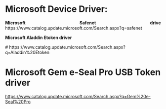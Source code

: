 # Microsoft Device Driver: 

<p style="margin-left:0px;text-align:justify;"><b>Microsoft Safenet drive</b>
https://www.catalog.update.microsoft.com/Search.aspx?q=safenet</p>
<p style="margin-left:0px;text-align:justify;"><b>Microsoft Aladdin Etoken driver</b></p>
# https://www.catalog.update.microsoft.com/Search.aspx?q=Aladdin%20Etoken

# Microsoft Gem e-Seal Pro USB Token driver 
https://www.catalog.update.microsoft.com/Search.aspx?q=Gem%20e-Seal%20Pro

